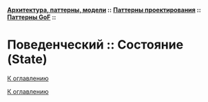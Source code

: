 **[Архитектура, паттерны, модели](../../../README.md#patterns) ::** 
**[Паттерны проектирования](../../../README.md#patterns-design) ::** 
**[Паттерны GoF](../../../README.md#patterns-design-gof) ::**
# Поведенческий :: Состояние (State)

<!--
https://refactoring.guru/ru/design-patterns/catalog
-->

[К оглавлению](../../../README.md#patterns-design-gof)



[К оглавлению](../../../README.md#patterns-design-gof)
